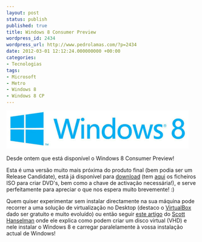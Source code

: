 ```yaml
---
layout: post
status: publish
published: true
title: Windows 8 Consumer Preview
wordpress_id: 2434
wordpress_url: http://www.pedrolamas.com/?p=2434
date: 2012-03-01 12:12:24.000000000 +00:00
categories:
- Tecnologias
tags:
- Microsoft
- Metro
- Windows 8
- Windows 8 CP
---
```

![](/wp-content/uploads/2012/02/Windows-8.png "Windows 8")

Desde ontem que está disponível o Windows 8 Consumer Preview!

Esta é uma versão muito mais próxima do produto final (bem podia ser um Release Candidate), está já disponível para [download](http://windows.microsoft.com/en-US/windows-8/download) (tem [aqui](http://windows.microsoft.com/en-US/windows-8/iso) os ficheiros ISO para criar DVD's, bem como a chave de activação necessária!), e serve perfeitamente para apreciar o que nos espera muito brevemente! :)

Quem quiser experimentar sem instalar directamente na sua máquina pode recorrer a uma solução de virtualização no Desktop (destaco o [VirtualBox](https://www.virtualbox.org/) dado ser gratuito e muito evoluído) ou então seguir [este artigo](http://www.hanselman.com/blog/HowToGuideToInstallingAndBootingWindows8ConsumerPreviewOffAVHDVirtualHardDisk.aspx) do [Scott Hanselman](http://www.hanselman.com/) onde ele explica como podem criar um disco virtual (VHD) e nele instalar o Windows 8 e carregar paralelamente à vossa instalação actual de Windows!
